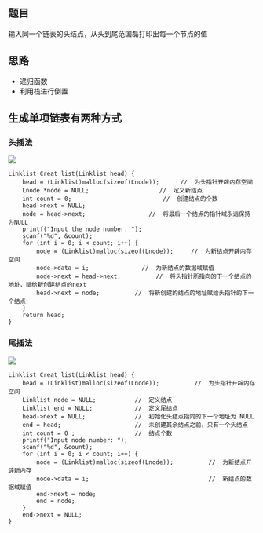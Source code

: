 ## 题目
输入同一个链表的头结点，从头到尾范国磊打印出每一个节点的值

## 思路
- 递归函数
- 利用栈进行倒置


## 生成单项链表有两种方式

### 头插法
![](https://img-blog.csdn.net/20180926181043191?watermark/2/text/aHR0cHM6Ly9ibG9nLmNzZG4ubmV0L3FxXzQxMDI4OTg1/font/5a6L5L2T/fontsize/400/fill/I0JBQkFCMA==/dissolve/70)
```
Linklist Creat_list(Linklist head) {
	head = (Linklist)malloc(sizeof(Lnode));      //  为头指针开辟内存空间
	Lnode *node = NULL;                    //  定义新结点
	int count = 0;                          //  创建结点的个数
	head->next = NULL;              
	node = head->next;              	//  将最后一个结点的指针域永远保持为NULL
	printf("Input the node number: ");
	scanf("%d", &count);
	for (int i = 0; i < count; i++) {
		node = (Linklist)malloc(sizeof(Lnode));     //  为新结点开辟内存空间
		node->data = i;               //  为新结点的数据域赋值
		node->next = head->next;          //  将头指针所指向的下一个结点的地址，赋给新创建结点的next 
		head->next = node;          //  将新创建的结点的地址赋给头指针的下一个结点
	}
	return head;
}
```

### 尾插法
![](https://img-blog.csdn.net/20180926194847575?watermark/2/text/aHR0cHM6Ly9ibG9nLmNzZG4ubmV0L3FxXzQxMDI4OTg1/font/5a6L5L2T/fontsize/400/fill/I0JBQkFCMA==/dissolve/70)
```
Linklist Creat_list(Linklist head) {
	head = (Linklist)malloc(sizeof(Lnode));          //  为头指针开辟内存空间
	Linklist node = NULL;           //  定义结点
	Linklist end = NULL;            //  定义尾结点
	head->next = NULL;              //  初始化头结点指向的下一个地址为 NULL
	end = head;                     //  未创建其余结点之前，只有一个头结点
	int count = 0 ;                 //  结点个数
	printf("Input node number: ");
	scanf("%d", &count);
	for (int i = 0; i < count; i++) {
		node = (Linklist)malloc(sizeof(Lnode));          //  为新结点开辟新内存
		node->data = i;                                  //  新结点的数据域赋值
		end->next = node;                      		
		end = node;
	}
	end->next = NULL;
}
```